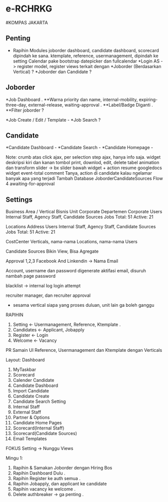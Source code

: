 e-RCHRKG
=======
#KOMPAS JAKARTA

Penting
------------
* Rapihin Modules
	joborder dashboard, candidate dashboard, scorecard dipindah ke sana.
	ktemplate, reference, usermanagement, dipindah ke setting
	Calendar pake bootstrap datepicker dan fullcalendar
*Login AS -> register model, register views terkait dengan *Joborder (Berdasarkan Vertical) ?
*Joborder dan Candidate ?

Joborder
-----------
*Job Dashboard .
**Warna priority dan name, internal-mobility, expiring-three-day, external-release, waiting-approval .
**Label/Badge Diganti .
**Filter joborder ?

*Job Create / Edit / Template -
*Job Search ?

Candidate
-----------
*Candidate Dashboard -
*Candidate Search -
*Candidate Homepage -

Note:
crumb atas click ajax, per selection step ajax, hanya info saja.
widget deskripsi kiri dan kanan
tombol print, downlod, edit, delete
tabel animation dan transform
slider -> bx slider
bawah
widget + action resume googledocs
widget event-total comment
Tanya, action di candidate
kalau ngelamar banyak apa yang terjadi
Tambah Database
JoborderCandidateSources
Flow 4 awaiting-for-approval


Settings
-----------
Business Area / Vertical
	Bisnis Unit Corporate
	Departemen Corporate
	Users Internal Staff, Agency Staff, Candidate Sources
	Jobs Total: 51 Active: 21

Locations
	Address
	Users Internal Staff, Agency Staff, Candidate Sources
	Jobs Total: 51 Active: 21

CostCenter
	Verticals, nama-nama
	Locations, nama-nama
	Users

Candidate Sources
Bikin View, Bisa Agregate

Approval 1,2,3
Facebook And Linkendin -> Nama Email

Account, username dan password digenerate
aktifasi email, disuruh
nambah page password

blacklist -> internal
log login attempt


recruiter manager, dan recruiter approval
* sesama vertical
siapa yang proses duluan, unit lain ga boleh ganggu


RAPIHIN
1. Setting <- Usermanagement, Reference, Ktemplate .
2. Candidates <- Applicant, Jobapply
3. Register <- Login
4. Welcome <- Vacancy

PR Samain UI Reference, Usermanagement dan Ktemplate dengan Verticals

Layout:
Dashboard
1. MyTaskbar
2. Scorecard
3. Calender
Candidate
4. Candidate Dashboard
5. Import Candidate
6. Candidate Create
7. Candidate Search
Setting
8. Internal Staff
9. External Staff
10. Partner & Options
11. Candidate Home Pages
12. Scorecard(Internal Staff)
13. Scorecard(Candidate Sources)
14. Email Templates

FOKUS
Setting -> Nunggu Views

Mingu 1:
1. Rapihin & Samakan Joborder dengan Hiring Bos
2. Rapihin Dashboard Dulu .
3. Rapihin Register ke auth semua .
4. Rapihin Jobapply, dan applicant ke candidate
5. Rapihin vacancy ke welcome .
6. Delete authbreaker -> ga penting .
